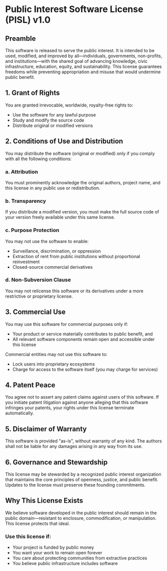 # Public Interest Software License (PISL) v1.0

## Preamble

This software is released to serve the public interest. It is intended to be used, modified, and improved by all—individuals, governments, non-profits, and institutions—with the shared goal of advancing knowledge, civic infrastructure, education, equity, and sustainability. This license guarantees freedoms while preventing appropriation and misuse that would undermine public benefit.

## 1. Grant of Rights

You are granted irrevocable, worldwide, royalty-free rights to:

- Use the software for any lawful purpose  
- Study and modify the source code  
- Distribute original or modified versions  

## 2. Conditions of Use and Distribution

You may distribute the software (original or modified) only if you comply with all the following conditions:

### a. Attribution

You must prominently acknowledge the original authors, project name, and this license in any public use or redistribution.

### b. Transparency

If you distribute a modified version, you must make the full source code of your version freely available under this same license.

### c. Purpose Protection

You may not use the software to enable:

- Surveillance, discrimination, or oppression  
- Extraction of rent from public institutions without proportional reinvestment  
- Closed-source commercial derivatives  

### d. Non-Subversion Clause

You may not relicense this software or its derivatives under a more restrictive or proprietary license.

## 3. Commercial Use

You may use this software for commercial purposes only if:

- Your product or service materially contributes to public benefit, and  
- All relevant software components remain open and accessible under this license  

Commercial entities may not use this software to:

- Lock users into proprietary ecosystems  
- Charge for access to the software itself (you may charge for services)  

## 4. Patent Peace

You agree not to assert any patent claims against users of this software. If you initiate patent litigation against anyone alleging that this software infringes your patents, your rights under this license terminate automatically.

## 5. Disclaimer of Warranty

This software is provided "as-is", without warranty of any kind. The authors shall not be liable for any damages arising in any way from its use.

## 6. Governance and Stewardship

This license may be stewarded by a recognized public interest organization that maintains the core principles of openness, justice, and public benefit. Updates to the license must preserve these founding commitments.

## Why This License Exists

We believe software developed in the public interest should remain in the public domain—resistant to enclosure, commodification, or manipulation. This license protects that ideal.

### Use this license if:

- Your project is funded by public money  
- You want your work to remain open forever  
- You care about protecting communities from extractive practices  
- You believe public infrastructure includes software  
